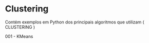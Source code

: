 # Clustering
Contém exemplos em Python dos principais algoritmos que utilizam ( CLUSTERING )

001 - KMeans
